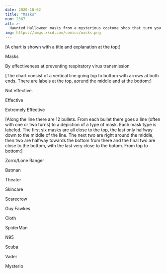 ```yaml
---
date: 2020-10-02
title: "Masks"
num: 2367
alt: >-
  Haunted Halloween masks from a mysterious costume shop that turn you evil and grow into your skin score a surprisingly high 80% filtration efficiency in R. L. Stine-sponsored NIOSH tests.
img: https://imgs.xkcd.com/comics/masks.png
---
```

[A chart is shown with a title and explanation at the top:]

Masks

By effectiveness at preventing respiratory virus transmission

[The chart consist of a vertical line going top to bottom with arrows at both ends. There are labels at the top, aorund the middle and at the bottom:]

Not effective.

Effective

Extremely Effective

[Along the line there are 12 bullets. From each bullet there goes a line (often with one or two turns) to a depiction of a type of mask. Each mask type is labeled. The first six masks are all close to the top, the last only halfway down to the middle of the line. The next two are right around the middle, then two are halfway towards the bottom from there and the final two are close to the bottom, with the last very close to the botom. From top to bottom:]

Zorro/Lone Ranger

Batman

Theater

Skincare

Scarecrow

Guy Fawkes

Cloth

SpiderMan

N95

Scuba

Vader

Mysterio